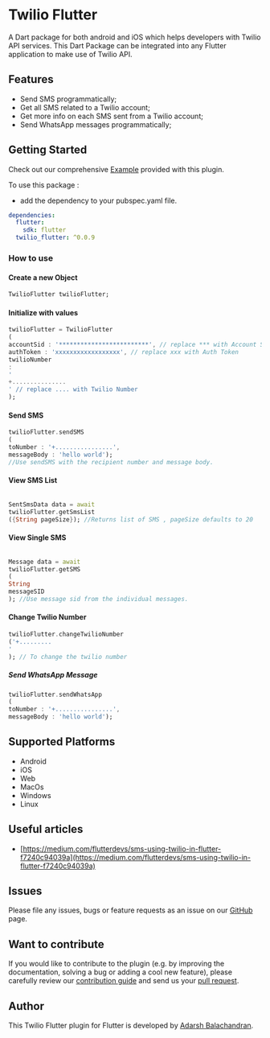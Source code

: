 # Twilio Flutter

A Dart package for both android and iOS which helps developers with Twilio API services.
This Dart Package can be integrated into any Flutter application to make use of Twilio API.

## Features

* Send SMS programmatically;
* Get all SMS related to a Twilio account;
* Get more info on each SMS sent from a Twilio account;
* Send WhatsApp messages programmatically;

## Getting Started

Check out our comprehensive [Example](https://github.com/adarshbalu/twilio_flutter/blob/master/example/lib/main.dart)
provided with this plugin.

To use this package :

- add the dependency to your pubspec.yaml file.

```yaml
dependencies:
  flutter:
    sdk: flutter
  twilio_flutter: ^0.0.9
```

### How to use

#### Create a new Object

```dart
TwilioFlutter twilioFlutter; 
```

#### Initialize with values

```dart
twilioFlutter = TwilioFlutter
(
accountSid : '*************************', // replace *** with Account SID
authToken : 'xxxxxxxxxxxxxxxxxx', // replace xxx with Auth Token
twilioNumber
:
'
+...............
' // replace .... with Twilio Number
);
```

#### Send SMS

```dart
twilioFlutter.sendSMS
(
toNumber : '+................',
messageBody : 'hello world');
//Use sendSMS with the recipient number and message body.
```

#### View SMS List

```dart

SentSmsData data = await
twilioFlutter.getSmsList
({String pageSize}); //Returns list of SMS , pageSize defaults to 20
```

#### View Single SMS

```dart

Message data = await
twilioFlutter.getSMS
(
String
messageSID
); //Use message sid from the individual messages.
```

#### Change Twilio Number

```dart
twilioFlutter.changeTwilioNumber
('+.........
'
); // To change the twilio number
```

##### Send WhatsApp Message

```dart
twilioFlutter.sendWhatsApp
(
toNumber : '+................',
messageBody : 'hello world');
```

## Supported Platforms

* Android
* iOS
* Web
* MacOs
* Windows
* Linux

## Useful articles

- [https://medium.com/flutterdevs/sms-using-twilio-in-flutter-f7240c94039a](https://medium.com/flutterdevs/sms-using-twilio-in-flutter-f7240c94039a)

## Issues

Please file any issues, bugs or feature requests as an issue on
our [GitHub](https://github.com/adarshbalu/twilio_flutter/issues) page.

## Want to contribute

If you would like to contribute to the plugin (e.g. by improving the documentation, solving a bug or adding a cool new
feature), please carefully review our [contribution guide](CONTRIBUTING.md) and send us
your [pull request](https://github.com/adarshbalu/twilio_flutter/pulls).

## Author

This Twilio Flutter plugin for Flutter is developed by [Adarsh Balachandran](https://github.com/adarshbalu).